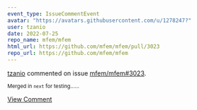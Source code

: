 ```yaml
---
event_type: IssueCommentEvent
avatar: "https://avatars.githubusercontent.com/u/1278247?"
user: tzanio
date: 2022-07-25
repo_name: mfem/mfem
html_url: https://github.com/mfem/mfem/pull/3023
repo_url: https://github.com/mfem/mfem
---
```


<a href='https://github.com/tzanio' target='_blank'>tzanio</a> commented on issue <a href='https://github.com/mfem/mfem/pull/3023' target='_blank'>mfem/mfem#3023</a>.

<small>Merged in `next` for testing......</small>

<a href='https://github.com/mfem/mfem/pull/3023' target='_blank'>View Comment</a>